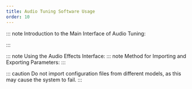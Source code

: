 ```yaml
---
title: Audio Tuning Software Usage
order: 10
---
```


::: note Introduction to the Main Interface of Audio Tuning:

:::

<VidStack
  src="https://files.vidstack.io/sprite-fight/720p.mp4"
/>

::: note Using the Audio Effects Interface:
<VidStack
  src="https://files.vidstack.io/sprite-fight/720p.mp4"
/>
::: note Method for Importing and Exporting Parameters:
:::

::: caution
Do not import configuration files from different models, as this may cause the system to fail.
:::

<VidStack
  src="https://files.vidstack.io/sprite-fight/720p.mp4"
/>